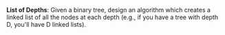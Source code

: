 **List of Depths**: Given a binary tree, design an algorithm which creates a linked list of all the nodes
at each depth (e.g., if you have a tree with depth D, you'll have D linked lists). 